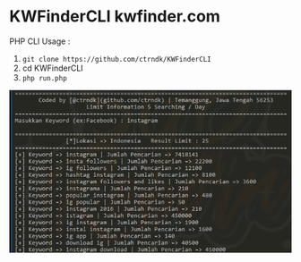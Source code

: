 # KWFinderCLI kwfinder.com
PHP CLI
Usage :
1. ```git clone https://github.com/ctrndk/KWFinderCLI```
2. cd KWFinderCLI
3. ```php run.php```

![](https://github.com/ctrndk/KWFinderCLI/blob/master/Keyword.png)
